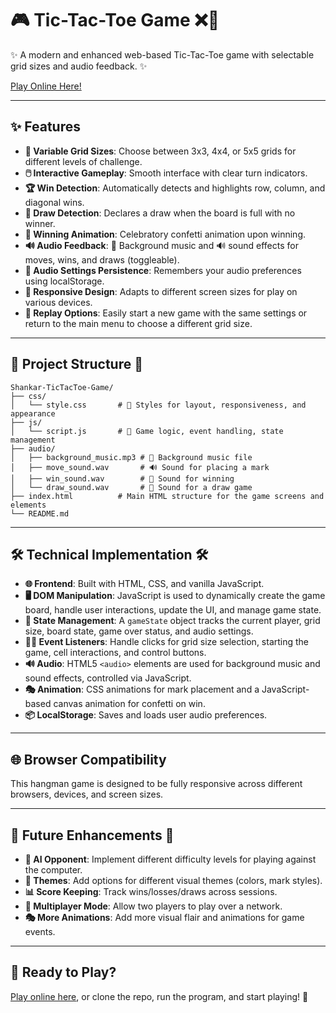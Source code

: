 #  🎮 Tic-Tac-Toe Game ❌🔵

✨ A modern and enhanced web-based Tic-Tac-Toe game with selectable grid sizes and audio feedback. ✨  

[Play Online Here!](https://shankar-tictactoe-game.netlify.app/)

---

## ✨ Features

* **🔢 Variable Grid Sizes**: Choose between 3x3, 4x4, or 5x5 grids for different levels of challenge.
* **🖱️ Interactive Gameplay**: Smooth interface with clear turn indicators.
* **🏆 Win Detection**: Automatically detects and highlights row, column, and diagonal wins.
* **🤝 Draw Detection**: Declares a draw when the board is full with no winner.
* **🎉 Winning Animation**: Celebratory confetti animation upon winning.
* **🔊 Audio Feedback**: 🎵 Background music and 🔊 sound effects for moves, wins, and draws (toggleable).
* **💾 Audio Settings Persistence**: Remembers your audio preferences using localStorage.
* **📱 Responsive Design**: Adapts to different screen sizes for play on various devices.
* **🔄 Replay Options**: Easily start a new game with the same settings or return to the main menu to choose a different grid size.

---

## 📁 Project Structure 📁

```
Shankar-TicTacToe-Game/
├── css/
│   └── style.css       # 🎨 Styles for layout, responsiveness, and appearance
├── js/
│   └── script.js       # 🧠 Game logic, event handling, state management
├── audio/
│   ├── background_music.mp3 # 🎵 Background music file
│   ├── move_sound.wav       # 🔊 Sound for placing a mark
│   ├── win_sound.wav        # 🎉 Sound for winning
│   └── draw_sound.wav       # 🤝 Sound for a draw game
├── index.html          # Main HTML structure for the game screens and elements
└── README.md
```

---

## 🛠️ Technical Implementation 🛠️

* **🌐 Frontend**: Built with HTML, CSS, and vanilla JavaScript.
* **🖥️ DOM Manipulation**: JavaScript is used to dynamically create the game board, handle user interactions, update the UI, and manage game state.
* **📝 State Management**: A `gameState` object tracks the current player, grid size, board state, game over status, and audio settings.
* **👂🏼 Event Listeners**: Handle clicks for grid size selection, starting the game, cell interactions, and control buttons.
* **🔊 Audio**: HTML5 `<audio>` elements are used for background music and sound effects, controlled via JavaScript.
* **🎭 Animation**: CSS animations for mark placement and a JavaScript-based canvas animation for confetti on win.
* **📦 LocalStorage**: Saves and loads user audio preferences.

---

## 🌐 Browser Compatibility

This hangman game is designed to be fully responsive across different browsers, devices, and screen sizes.

---

## 🚀 Future Enhancements 🚀

* **🤖 AI Opponent**: Implement different difficulty levels for playing against the computer.
* **🎨 Themes**: Add options for different visual themes (colors, mark styles).
* **📊 Score Keeping**: Track wins/losses/draws across sessions.
* **🛜 Multiplayer Mode**: Allow two players to play over a network.
* **🎭 More Animations**: Add more visual flair and animations for game events.

---

## 🎯 Ready to Play?

[Play online here](https://shankar-tictactoe-game.netlify.app/), or clone the repo, run the program, and start playing! 🚀